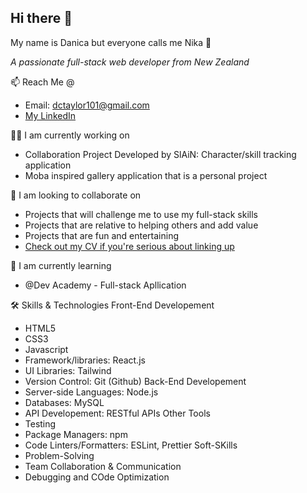 ## Hi there 👋 

My name is Danica but everyone calls me Nika 🙂

*A passionate full-stack web developer from New Zealand*

📫 Reach Me @
- Email: dctaylor101@gmail.com
- [My LinkedIn](www.linkedin.com/in/danica-taylor-nz)

👩‍💻 I am currently working on
- Collaboration Project Developed by SlAiN: Character/skill tracking application
- Moba inspired gallery application that is a personal project

👯 I am looking to collaborate on
- Projects that will challenge me to use my full-stack skills
- Projects that are relative to helping others and add value
- Projects that are fun and entertaining
- [Check out my CV if you're serious about linking up](https://www.canva.com/design/DAGTcGvBjFw/X8RXclKmxSi0QAOP-z3nOA/view?utm_content=DAGTcGvBjFw&utm_campaign=designshare&utm_medium=link2&utm_source=uniquelinks&utlId=hc66bf68286)

🌱 I am currently learning 
- @Dev Academy - Full-stack Apllication

🛠 Skills & Technologies
Front-End Developement
- HTML5
- CSS3
- Javascript
- Framework/libraries: React.js
- UI Libraries: Tailwind
- Version Control: Git (Github)
Back-End Developement
- Server-side Languages: Node.js
- Databases: MySQL
- API Developement: RESTful APIs
Other Tools
- Testing
- Package Managers: npm
- Code Linters/Formatters: ESLint, Prettier
Soft-SKills
- Problem-Solving
- Team Collaboration & Communication
- Debugging and COde Optimization

  

<!--
**danica-taylor/danica-taylor** is a ✨ _special_ ✨ repository because its `README.md` (this file) appears on your GitHub profile.

Here are some ideas to get you started:

- 🔭 I’m currently working on ...
- 🌱 I’m currently learning ...
- 👯 I’m looking to collaborate on ...
- 🤔 I’m looking for help with ...
- 💬 Ask me about ...
- 📫 How to reach me: ...
- 😄 Pronouns: ...
- ⚡ Fun fact: ...
-->
